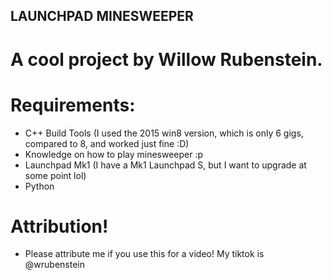 ## LAUNCHPAD MINESWEEPER
# A cool project by Willow Rubenstein.

# Requirements:
- C++ Build Tools (I used the 2015 win8 version, which is only 6 gigs, compared to 8, and worked just fine :D)
- Knowledge on how to play minesweeper :p
- Launchpad Mk1 (I have a Mk1 Launchpad S, but I want to upgrade at some point lol)
- Python

# Attribution!
- Please attribute me if you use this for a video! My tiktok is @wrubenstein